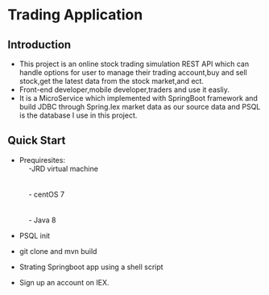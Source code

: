 # Trading Application
## Introduction
- This project is an online stock trading simulation REST API which can handle options for user to manage their trading account,buy and sell stock,get the latest data from the stock market,and ect.
- Front-end developer,mobile developer,traders and use it easliy.
- It is a MicroService which implemented with SpringBoot framework and build JDBC through Spring.Iex market data as our source data and PSQL is the database I use in this project.

## Quick Start
- Prequiresites:
   <br>&#8195; -JRD virtual machine</br>         
   <br>&#8195; - centOS 7</br>           
   <br>&#8195; - Java 8</br>         
            
- PSQL init
- git clone and mvn build
- Strating Springboot app using a shell script
- Sign up an account on IEX.
